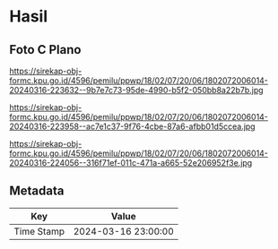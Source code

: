 # Hasil

## Foto C Plano

https://sirekap-obj-formc.kpu.go.id/4596/pemilu/ppwp/18/02/07/20/06/1802072006014-20240316-223632--9b7e7c73-95de-4990-b5f2-050bb8a22b7b.jpg

https://sirekap-obj-formc.kpu.go.id/4596/pemilu/ppwp/18/02/07/20/06/1802072006014-20240316-223958--ac7e1c37-9f76-4cbe-87a6-afbb01d5ccea.jpg

https://sirekap-obj-formc.kpu.go.id/4596/pemilu/ppwp/18/02/07/20/06/1802072006014-20240316-224056--316f71ef-011c-471a-a665-52e206952f3e.jpg


## Metadata

| Key        | Value               |
| ---------- | ------------------- |
| Time Stamp | 2024-03-16 23:00:00 |



